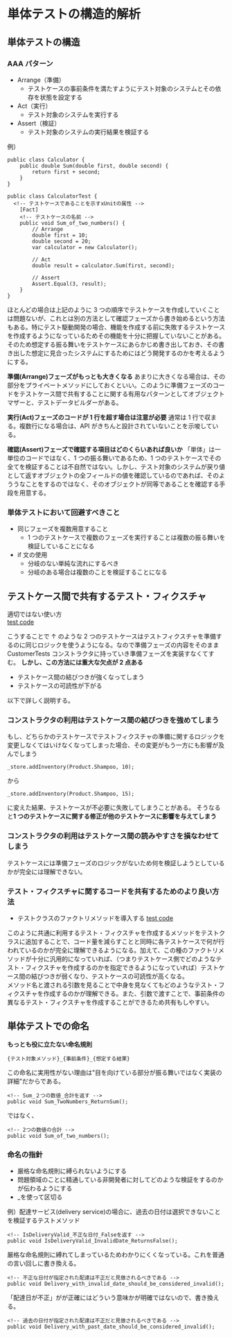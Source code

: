 # 単体テストの構造的解析

## 単体テストの構造

### AAA パターン

- Arrange（準備）
  - テストケースの事前条件を満たすようにテスト対象のシステムとその依存を状態を設定する
- Act（実行）
  - テスト対象のシステムを実行する
- Assert（検証）
  - テスト対象のシステムの実行結果を検証する

例）

```
public class Calculator {
    public double Sum(double first, double second) {
        return first + second;
    }
}
```

```
public class CalculatorTest {
  <!-- テストケースであることを示すxUnitの属性 -->
    [Fact]
    <!-- テストケースの名前 -->
    public void Sum_of_two_numbers() {
        // Arrange
        double first = 10;
        double second = 20;
        var calculator = new Calculator();

        // Act
        double result = calculator.Sum(first, second);

        // Assert
        Assert.Equal(3, result);
    }
}
```

ほとんどの場合は上記のように 3 つの順序でテストケースを作成していくことは問題ないが、これとは別の方法として確認フェーズから書き始めるという方法もある。特にテスト駆動開発の場合、機能を作成する前に失敗するテストケースを作成するようになっているためその機能を十分に把握していないことがある。そのため想定する振る舞いをテストケースにあらかじめ書き出しておき、その書き出した想定に見合ったシステムにするためにはどう開発するのかを考えるようにする。

**準備(Arrange)フェーズがもっとも大きくなる**
あまりに大きくなる場合は、その部分をプライベートメソッドにしておくといい。このように準備フェーズのコードをテストケース間で共有することに関する有用なパターンとしてオブジェクトマザーと、テストデータビルダーがある。

**実行(Act)フェーズのコードが 1 行を超す場合は注意が必要**
通常は 1 行で収まる。複数行になる場合は、API がきちんと設計されていないことを示唆している。

**確認(Assert)フェーズで確認する項目はどのくらいあれば良いか**
「単体」は一単位のコードではなく、1 つの振る舞いであるため、1 つのテストケースでその全てを検証することは不自然ではない。しかし、テスト対象のシステムが戻り値として返すオブジェクトの全フィールドの値を確認しているのであれば、そのよううなことをするのではなく、そのオブジェクトが同等であることを確認する手段を用意する。

### 単体テストにおいて回避すべきこと

- 同じフェーズを複数用意すること
  - 1 つのテストケースで複数のフェーズを実行することは複数の振る舞いを検証していることになる
- if 文の使用
  - 分岐のない単純な流れにするべき
  - 分岐のある場合は複数のことを検証することになる

## テストケース間で共有するテスト・フィクスチャ

適切ではない使い方<br>
[test code](./sample3.7.java)

こうすることで ↑ のような 2 つのテストケースはテストフィクスチャを準備するのに同じロジックを使うようになる。なので準備フェーズの内容をそのまま CustomerTests コンストラクタに持っていき準備フェーズを実装すなくてすむ。
**しかし、この方法には重大な欠点が 2 点ある**

- テストケース間の結びつきが強くなってしまう
- テストケースの可読性が下がる

以下で詳しく説明する。

### コンストラクタの利用はテストケース間の結びつきを強めてしまう

もし、どちらかのテストケースでテストフィクスチャの準備に関するロジックを変更しなくてはいけなくなってしまった場合、その変更がもう一方にも影響が及んでしまう

```
_store.addInventory(Product.Shampoo, 10);
```

から

```
_store.addInventory(Product.Shampoo, 15);
```

に変えた結果、テストケースが不必要に失敗してしまうことがある。
そうなると**1 つのテストケースに関する修正が他のテストケースに影響を与えてしまう**

### コンストラクタの利用はテストケース間の読みやすさを損なわせてしまう

テストケースには準備フェーズのロジックがないため何を検証しようとしているかが完全には理解できない。

### テスト・フィクスチャに関するコードを共有するためのより良い方法

- テストクラスのファクトリメソッドを導入する
  [test code](./sample3.8.java)

このように共通に利用するテスト・フィクスチャを作成するメソッドをテストクラスに追加することで、コード量を減らすことと同時に各テストケースで何が行われているのかが完全に理解できるようになる。加えて、この種のファクトリメソッドが十分に汎用的になっていれば、（つまりテストケース側でどのようなテスト・フィクスチャを作成するのかを指定できるようになっていれば）テストケース間の結びつきが弱くなり、テストケースの可読性が高くなる。<br>
メソッド名と渡される引数を見ることで中身を見なくてもどのようなテスト・フィクスチャを作成するのかが理解できる。また、引数で渡すことで、事前条件の異なるテスト・フィクスチャを作成することができるため共有もしやすい。

## 単体テストでの命名

**もっとも役に立たない命名規則**

```
{テスト対象メソッド}_{事前条件}_{想定する結果}
```

この命名に実用性がない理由は"目を向けている部分が振る舞いではなく実装の詳細"だからである。

```
<!-- Sum_２つの数値_合計を返す -->
public void Sum_TwoNumbers_ReturnSum();
```

ではなく、

```
<!-- 2つの数値の合計 -->
public void Sum_of_two_numbers();
```

### 命名の指針

- 厳格な命名規則に縛られないようにする
- 問題領域のことに精通している非開発者に対してどのような検証をするのかが伝わるようにする
- \_を使って区切る

例）配達サービス(delivery service)の場合に、過去の日付は選択できないことを検証するテストメソッド

```
<!-- IsDeliveryValid_不正な日付_Falseを返す -->
public void IsDeliveryValid_InvalidDate_ReturnsFalse();
```

厳格な命名規則に縛れてしまっているためわかりにくくなっている。これを普通の言い回しに書き換える。

```
<!-- 不正な日付が指定された配達は不正だと見做されるべきである -->
public void Delivery_with_invalid_date_should_be_considered_invalid();
```

「配達日が不正」がが正確にはどういう意味かが明確ではないので、書き換える。

```
<!-- 過去の日付が指定された配達は不正だと見做されるべきである -->
public void Delivery_with_past_date_should_be_considered_invalid();
```
